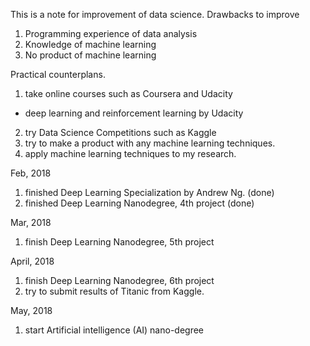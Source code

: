 This is a note for improvement of data science.
Drawbacks to improve
1. Programming experience of data analysis
2. Knowledge of machine learning
3. No product of machine learning

Practical counterplans.
1. take online courses such as Coursera and Udacity
 * deep learning and reinforcement learning by Udacity
2. try Data Science Competitions such as Kaggle
3. try to make a product with any machine learning techniques.
4. apply machine learning techniques to my research.

Feb, 2018
1. finished Deep Learning Specialization by Andrew Ng. (done)
2. finished Deep Learning Nanodegree, 4th project (done)

Mar, 2018
1. finish Deep Learning Nanodegree, 5th project

April, 2018
1. finish Deep Learning Nanodegree, 6th project
2. try to submit results of Titanic from Kaggle.

May, 2018
1. start Artificial intelligence (AI) nano-degree
